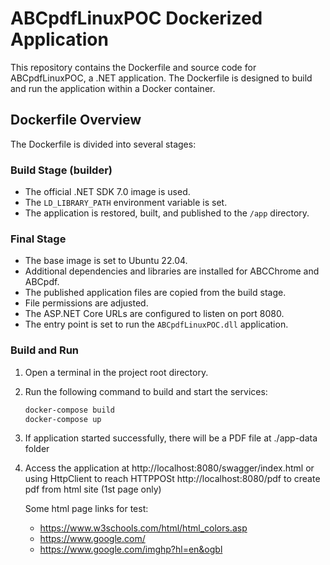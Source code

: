 
# ABCpdfLinuxPOC Dockerized Application

This repository contains the Dockerfile and source code for ABCpdfLinuxPOC, a .NET application. The Dockerfile is designed to build and run the application within a Docker container.

## Dockerfile Overview

The Dockerfile is divided into several stages:

### Build Stage (builder)

- The official .NET SDK 7.0 image is used.
- The `LD_LIBRARY_PATH` environment variable is set.
- The application is restored, built, and published to the `/app` directory.

### Final Stage

- The base image is set to Ubuntu 22.04.
- Additional dependencies and libraries are installed for ABCChrome and ABCpdf.
- The published application files are copied from the build stage.
- File permissions are adjusted.
- The ASP.NET Core URLs are configured to listen on port 8080.
- The entry point is set to run the `ABCpdfLinuxPOC.dll` application.


### Build and Run

1. Open a terminal in the project root directory.

2. Run the following command to build and start the services:

    ```bash
    docker-compose build
    docker-compose up
    ```

3. If application started successfully, there will be a PDF file at ./app-data folder
4. Access the application at http://localhost:8080/swagger/index.html or using HttpClient to reach HTTPPOSt http://localhost:8080/pdf to create pdf from html site (1st page only)

   Some html page links for test:
   - https://www.w3schools.com/html/html_colors.asp
   - https://www.google.com/
   - https://www.google.com/imghp?hl=en&ogbl
